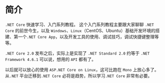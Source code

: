 # 简介

`.NET Core` 快速学习、入门系列教程。
这个入门系列教程主要跟大家聊聊 `.NET Core` 的前世今生，以及 `Windows`、`Linux`（CentOS、Ubuntu）基础开发环境的搭建、第一个`.NET Core App`，以及开发工具的使用、调试技巧，调试快捷键整理等等。

`.NET Core 2.0` 发布之后，实际上是实现了 `.NET Standard 2.0` 约等于 `.NET Framework 4.6.1` 可以说，想用的 `API` 都有了。

以后就可以放心的使用 `ASP.NET Core on Linux`，这可比跑在 `Mono` 上放心多了。
从`.NET` 平台迁移到`.NET Core` 必将是趋势，所以学习`.NET Core` 非常有必要。
